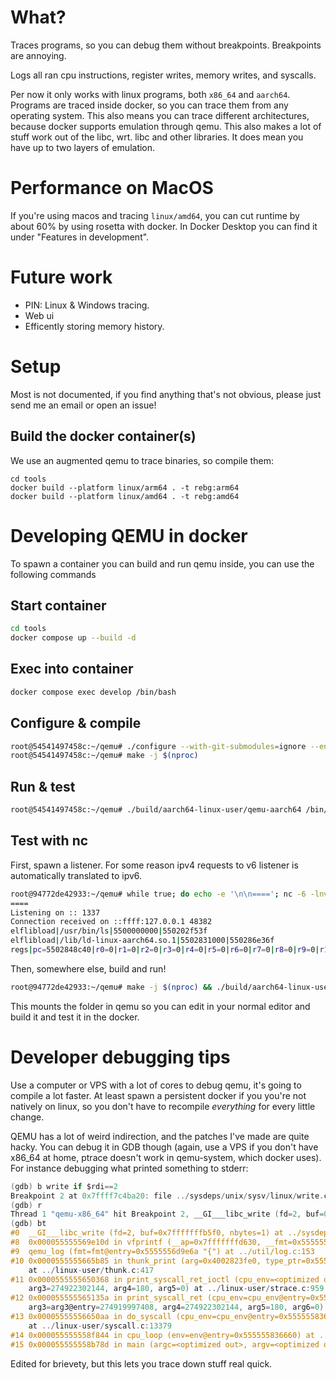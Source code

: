 # What?
Traces programs, so you can debug them without breakpoints. Breakpoints are
annoying.

Logs all ran cpu instructions, register writes, memory writes, and syscalls.

Per now it only works with linux programs, both `x86_64` and `aarch64`. Programs
are traced inside docker, so you can trace them from any operating system. This
also means you can trace different architectures, because docker supports
emulation through qemu. This also makes a lot of stuff work out of the libc,
wrt. libc and other libraries. It does mean you have up to two layers of
emulation.

# Performance on MacOS
If you're using macos and tracing `linux/amd64`, you can cut runtime by about
60% by using rosetta with docker. In Docker Desktop you can find it under
"Features in development". 

# Future work
- PIN: Linux & Windows tracing.
- Web ui
- Efficently storing memory history.

# Setup
Most is not documented, if you find anything that's not obvious, please just
send me an email or open an issue!

## Build the docker container(s)
We use an augmented qemu to trace binaries, so compile them:
```
cd tools
docker build --platform linux/arm64 . -t rebg:arm64
docker build --platform linux/amd64 . -t rebg:amd64
```

# Developing QEMU in docker
To spawn a container you can build and run qemu inside, you can use the following commands

## Start container
```sh
cd tools
docker compose up --build -d
```

## Exec into container
```sh
docker compose exec develop /bin/bash
```

## Configure & compile
```sh
root@54541497458c:~/qemu# ./configure --with-git-submodules=ignore --enable-tcg-interpreter --target-list=aarch64-linux-user,x86_64-linux-user
root@54541497458c:~/qemu# make -j $(nproc)
```

## Run & test
```sh
root@54541497458c:~/qemu# ./build/aarch64-linux-user/qemu-aarch64 /bin/ls
```

## Test with nc
First, spawn a listener. For some reason ipv4 requests to v6 listener is
automatically translated to ipv6.
```sh
root@94772de42933:~/qemu# while true; do echo -e '\n\n===='; nc -6 -lnvp 1337; done
====
Listening on :: 1337
Connection received on ::ffff:127.0.0.1 48382
elflibload|/usr/bin/ls|5500000000|550202f53f
elflibload|/lib/ld-linux-aarch64.so.1|5502831000|550286e36f
regs|pc=5502848c40|r0=0|r1=0|r2=0|r3=0|r4=0|r5=0|r6=0|r7=0|r8=0|r9=0|r10=0|r11=0|r12=0|r13=0|r14=0|r15=0|r16=0|r17=0|r18=0|r19=0|r20=0|r21=0|r22=0|r23=0|r24=0|r25=0|r26=0|r27=0|r28=0|r29=0|r30=0|r31=5502830740|flags=40000010
```

Then, somewhere else, build and run!
```sh
root@94772de42933:~/qemu# make -j $(nproc) && ./build/aarch64-linux-user/qemu-aarch64 -rebgtcp localhost:1337 -rebglog /dev/null /bin/ls
```

This mounts the folder in qemu so you can edit in your normal editor and build it and test it in the docker.

# Developer debugging tips
Use a computer or VPS with a lot of cores to debug qemu, it's going to compile
a lot faster. At least spawn a persistent docker if you you're not natively on
linux, so you don't have to recompile *everything* for every little change.

QEMU has a lot of weird indirection, and the patches I've made are quite hacky.
You can debug it in GDB though (again, use a VPS if you don't have x86_64 at
home, ptrace doesn't work in qemu-system, which docker uses). For instance
debugging what printed something to stderr:

```c
(gdb) b write if $rdi==2
Breakpoint 2 at 0x7ffff7c4ba20: file ../sysdeps/unix/sysv/linux/write.c, line 25.
(gdb) r
Thread 1 "qemu-x86_64" hit Breakpoint 2, __GI___libc_write (fd=2, buf=0x7fffffffb5f0, nbytes=1) at ../sysdeps/unix/sysv/linux/write.c:25
(gdb) bt
#0  __GI___libc_write (fd=2, buf=0x7fffffffb5f0, nbytes=1) at ../sysdeps/unix/sysv/linux/write.c:25
#8  0x000055555569e10d in vfprintf (__ap=0x7fffffffd630, __fmt=0x5555556d9e6a "{", __stream=0x7ffff7d516a0 <_IO_2_1_stderr_>) at /usr/include/x86_64-linux-gnu/bits/stdio2.h:135
#9  qemu_log (fmt=fmt@entry=0x5555556d9e6a "{") at ../util/log.c:153
#10 0x0000555555665b85 in thunk_print (arg=0x4002823fe0, type_ptr=0x55555578416c <ioctl_entries+268>, type_ptr@entry=0x555555784164 <ioctl_entries+260>)
    at ../linux-user/thunk.c:417
#11 0x0000555555650368 in print_syscall_ret_ioctl (cpu_env=<optimized out>, name=<optimized out>, ret=0, arg0=<optimized out>, arg1=<optimized out>, arg2=274919997408, 
    arg3=274922302144, arg4=180, arg5=0) at ../linux-user/strace.c:959
#12 0x000055555565135a in print_syscall_ret (cpu_env=cpu_env@entry=0x555555836660, num=num@entry=16, ret=ret@entry=0, arg1=arg1@entry=1, arg2=arg2@entry=21523, 
    arg3=arg3@entry=274919997408, arg4=274922302144, arg5=180, arg6=0) at ../linux-user/strace.c:4153
#13 0x00005555556650aa in do_syscall (cpu_env=cpu_env@entry=0x555555836660, num=16, arg1=1, arg2=21523, arg3=274919997408, arg4=274922302144, arg5=180, arg6=0, arg7=0, arg8=0)
    at ../linux-user/syscall.c:13379
#14 0x000055555558f844 in cpu_loop (env=env@entry=0x555555836660) at ../linux-user/x86_64/../i386/cpu_loop.c:233
#15 0x000055555558b78d in main (argc=<optimized out>, argv=<optimized out>, envp=<optimized out>) at ../linux-user/main.c:968
```

Edited for brievety, but this lets you trace down stuff real quick.